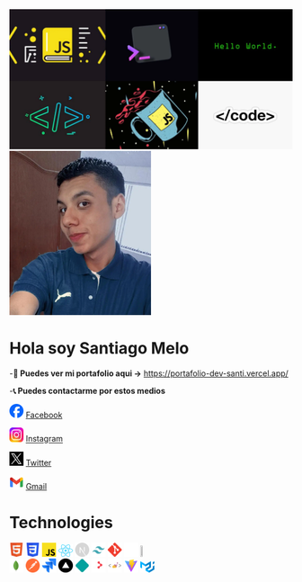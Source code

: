 <!--
**SantiCM/SantiCM** is a ✨ _special_ ✨ repository because its `README.md` (this file) appears on your GitHub profile.

Here are some ideas to get you started:

- 🔭 I’m currently working on ...
- 🌱 I’m currently learning ...
- 👯 I’m looking to collaborate on ...
- 🤔 I’m looking for help with ...
- 💬 Ask me about ...
- 📫 How to reach me: ...
- 😄 Pronouns: ...
- ⚡ Fun fact: ...
-->

<div className=" flex justify-center items-center mx-auto">
<img src="/public/collage.webp"></img>
<img src="/public/me.webp" className="rounded-md"  width="50%" height="50%"></img>

<h1 className="text-center">Hola soy Santiago Melo</h1>
</div>

-**💼 Puedes ver mi portafolio aqui ->** https://portafolio-dev-santi.vercel.app/


-**📞 Puedes contactarme por estos medios**

<div className="flex flex-row justify-start ">
<img src="/public/facebook.webp" width="5%" height="5%"></img>
<a href="https://www.facebook.com/santiago.cano.1291?locale=es_LA" target="_blank">Facebook</a>


<img src="/public/instragram.webp" width="5%" height="5%"></img>
<a href="https://www.instagram.com/santiago_melo15/" target="_blank">Instagram</a>


<img src="/public/twitter.webp" width="5%" height="5%"></img>
<a href="https://twitter.com/SantiCM05" target="_blank">Twitter</a>

<img src="/public/gmail.webp" width="5%" height="5%"></img>
<a href="https://www.google.com/intl/es-419/gmail/about/" target="_blank">Gmail</a>

</div>


<h1>Technologies</h1>
<div className="flex flex-row">
<img src="/public/Html.svg" width="5%" height="5%"></img>
<img src="/public/Css.svg" width="5%" height="5%"></img>
<img src="/public/Javascript.svg" width="5%" height="5%"></img>
<img src="/public/React.svg" width="5%" height="5%"></img>
<img src="/public/Next.svg" width="5%" height="5%"></img>
<img src="/public/Tailwind.png" width="5%" height="5%"></img>
<img src="/public/Git.svg" width="5%" height="5%"></img>
<img src="/public/GitHub.svg" width="5%" height="5%"></img>
<img src="/public/axios.ico" width="5%" height="5%"></img>
</div>

<div className="flex flex-row">
<img src="/public/Mongo.svg" width="5%" height="5%"></img>
<img src="/public/Postman.svg" width="5%" height="5%"></img>
<img src="/public/jira.webp" width="5%" height="5%"></img>
<img src="/public/vercel.webp" width="5%" height="5%"></img>
<img src="/public/netifly.webp" width="5%" height="5%"></img>
<img src="/public/react-router-dom.webp" width="5%" height="5%"></img>
<img src="/public/styles-components.png" width="5%" height="5%"></img>
<img src="/public/Vite.png" width="5%" height="5%"></img>
<img src="/public/MaterialUi.svg" width="5%" height="5%"></img>
</div>